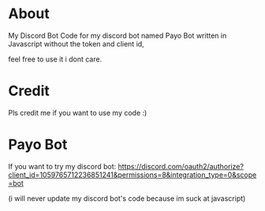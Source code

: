 # About
My Discord Bot Code for my discord bot named Payo Bot written in Javascript without the token and client id,


feel free to use it i dont care.



# Credit
Pls credit me if you want to use my code :)



# Payo Bot
If you want to try my discord bot:
https://discord.com/oauth2/authorize?client_id=1059765712236851241&permissions=8&integration_type=0&scope=bot




(i will never update my discord bot's code because im suck at javascript)
